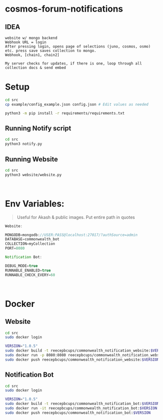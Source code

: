 # cosmos-forum-notifications

## IDEA
    website w/ mongo backend
    Webhook URL = login
    After pressing login, opens page of selections (juno, cosmos, osmo) etc. press save saves collection to mongo.
    Webhook, [chain1, chain2]

    My server checks for updates, if there is one, loop through all collection docs & send embed


# Setup
```bash
cd src
cp example/config_example.json config.json # Edit values as needed

python3 -m pip install -r requirements/requirements.txt
```
## Running Notify script
```bash
cd src
python3 notify.py
```
## Running Website
```bash
cd src
python3 website/website.py
```

<br>

# Env Variables:
> Useful for Akash & public images. Put entire path in quotes
```js
Website:

MONGODB=mongodb://USER:PASS@localhost:27017/?authSource=admin
DATABASE=commonwealth_bot
COLLECTION=myCollection
PORT=8080

Notification Bot:

DEBUG_MODE=true
RUNNABLE_ENABLED=true
RUNNABLE_CHECK_EVERY=60
```

<br>

# Docker
## Website
```bash
cd src
sudo docker login

VERSION="1.0.5"
sudo docker build -t reecepbcups/commonwealth_notification_website:$VERSION -f website/Dockerfile .
sudo docker run -p 8080:8080 reecepbcups/commonwealth_notification_website:$VERSION
sudo docker push reecepbcups/commonwealth_notification_website:$VERSION
```

## Notification Bot
```bash
cd src
sudo docker login

VERSION="1.0.5"
sudo docker build -t reecepbcups/commonwealth_notification_bot:$VERSION -f Dockerfile .
sudo docker run -it reecepbcups/commonwealth_notification_bot:$VERSION
sudo docker push reecepbcups/commonwealth_notification_bot:$VERSION
```